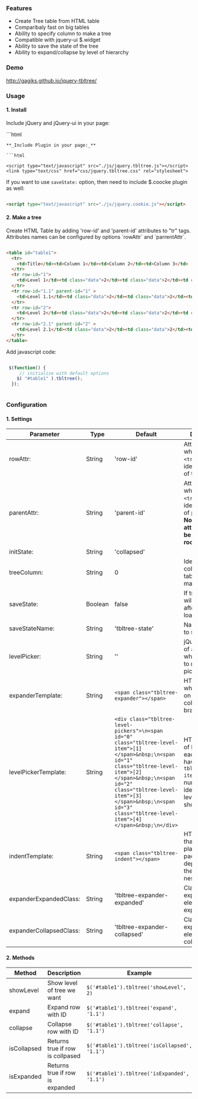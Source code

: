 ### Features
* Create Tree table from HTML table
* Comparibaly fast on big tables 
* Ability to specify column to make a tree
* Compatible with jquery-ui $.widget
* Ability to save the state of the tree
* Ability to expand/collapse by level of hierarchy

### Demo
   http://gagiks.github.io/jquery-tbltree/
   

### Usage
#### 1. Install
<p>Include jQuery and jQuery-ui in your page:</p>
```html

<script src="http://ajax.googleapis.com/ajax/libs/jquery/1.7.1/jquery.min.js"></script>
<script type="text/javascript" src="http://ajax.googleapis.com/ajax/libs/jqueryui/1.10.1/jquery-ui.min.js"></script>

```
**_Include Plugin in your page:_**

```html

<script type="text/javascript" src="./js/jquery.tbltree.js"></script>
<link type="text/css" href="css/jquery.tbltree.css" rel="stylesheet">

```

If you want to use `saveState:` option, then need to include $.coocke plugin as well:

```html

<script type="text/javascript" src="./js/jquery.cookie.js"></script>

```

#### 2. Make a tree
<p>Create HTML Table by adding 'row-id' and 'parent-id' attributes to "tr" tags.
Attributes names can be configured by options `rowAttr` and `parrentAttr`.</p>

```html

<table id="table1">
  <tr>
    <td>Title</td><td>Column 1</td><td>Column 2</td><td>Column 3</td>
  </tr>
  <tr row-id="1">
    <td>Level 1</td><td class="data">2</td><td class="data">2</td><td class="data">2</td>
  </tr>
  <tr row-id="1.1" parent-id="1" >
    <td>Level 1.1</td><td class="data">2</td><td class="data">2</td><td class="data">2</td>
  </tr>
  <tr row-id="2">
    <td>Level 2</td><td class="data">2</td><td class="data">2</td><td class="data">2</td>
  </tr>
  <tr row-id="2.1" parent-id="2" >
    <td>Level 2.1</td><td class="data">2</td><td class="data">2</td><td class="data">2</td>
  </tr>
</table>

```

<p>Add javascript code:</p>

```javascript

 $(function() {
     // initialize with default options
    $( "#table1" ).tbltree();
  });
  
```


### Configuration

#### 1. Settings
Parameter 			| Type | Default | Description  
--------- 			| ---- | ------- | -----------
rowAttr:  			| String | 'row-id' | Attribute name which is set for `<tr>` tags and identifies the ID of the row.
parentAttr:			| String | 'parent-id' | Attribute name which is set for `<tr>` tags and identifies the ID of parent row.<br> **Note: this attribute must be skipped for root nodes.**
initState:			| String | 'collapsed' |
treeColumn:			| String | 0 | Identifies the column of the table we want to make a tree.
saveState:			| Boolean | false | If true tree state will be save after page is re-loaded
saveStateName:		| String | 'tbltree-state' | Name of cookie to save state
levelPicker:		| String | '' | jQuery selectot of an element where we cant to render level pickers.
expanderTemplate:	| String | `<span class="tbltree-expander"></span>` | HTML Element when you click on that will be collapse/expand branches
levelPickerTemplate:| String | `<div class="tbltree-level-pickers">\n<span id="0" class="tbltree-level-item">[1]</span>&nbsp;\n<span id="1" class="tbltree-level-item">[2]</span>&nbsp;\n<span id="2" class="tbltree-level-item">[3]</span>&nbsp;\n<span id="3" class="tbltree-level-item">[4]</span>&nbsp;\n</div>` | HTML template of level pickers, each element having class `tbltree-level-item` must have numberic id, identifying the level we want to show.
indentTemplate:		| String | `<span class="tbltree-indent"></span>` | HTML Element that will be placed as padding, depending on the depth of nesting node
expanderExpandedClass:| String | 'tbltree-expander-expanded' | Class using for expander element when it expanded
expanderCollapsedClass:| String | 'tbltree-expander-collapsed' | Class using for expander element when it collapsed

#### 2. Methods
Method 			| Description | Example
--------- 	| ----------- | ------- 
showLevel   | Show level of tree we want | ``` $('#table1').tbltree('showLevel', 2) ```
expand      | Expand row with ID         | ``` $('#table1').tbltree('expand', '1.1') ```
collapse    | Collapse row with ID       | ``` $('#table1').tbltree('collapse', '1.1') ```
isCollapsed | Returns true if row is collpased  | ``` $('#table1').tbltree('isCollapsed', '1.1') ```
isExpanded  | Returns true if row is expanded   | ``` $('#table1').tbltree('isExpanded', '1.1') ```

